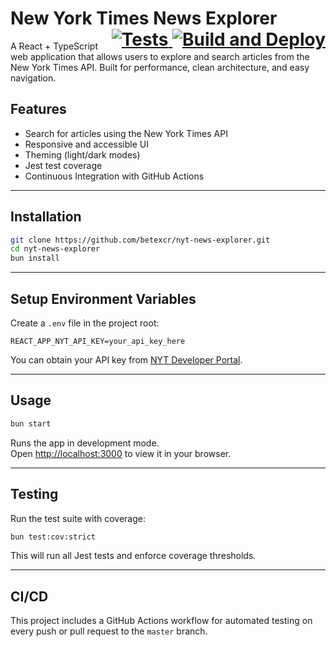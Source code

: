 <h1>
  New York Times News Explorer
  <span style="float: right;">
    <a href="https://github.com/betexcr/nyt-news-explorer/actions/workflows/test.yml">
      <img src="https://github.com/betexcr/nyt-news-explorer/actions/workflows/test.yml/badge.svg" alt="Tests" />
    </a>
    <a href="https://github.com/betexcr/nyt-news-explorer/actions/workflows/deploy.yml">
      <img src="https://github.com/betexcr/nyt-news-explorer/actions/workflows/deploy.yml/badge.svg" alt="Build and Deploy" />
    </a>
  </span>
</h1>

<p>
A React + TypeScript web application that allows users to explore and search articles from the New York Times API. Built for performance, clean architecture, and easy navigation.
</p>

## **Features**
- Search for articles using the New York Times API
- Responsive and accessible UI
- Theming (light/dark modes)
- Jest test coverage
- Continuous Integration with GitHub Actions

---

## **Installation**

```bash
git clone https://github.com/betexcr/nyt-news-explorer.git
cd nyt-news-explorer
bun install
```

---

## **Setup Environment Variables**

Create a `.env` file in the project root:

```env
REACT_APP_NYT_API_KEY=your_api_key_here
```

You can obtain your API key from [NYT Developer Portal](https://developer.nytimes.com/).

---

## **Usage**

```bash
bun start
```
Runs the app in development mode.  
Open [http://localhost:3000](http://localhost:3000) to view it in your browser.

---

## **Testing**

Run the test suite with coverage:

```bash
bun test:cov:strict
```

This will run all Jest tests and enforce coverage thresholds.

---

## **CI/CD**

This project includes a GitHub Actions workflow for automated testing on every push or pull request to the `master` branch.
